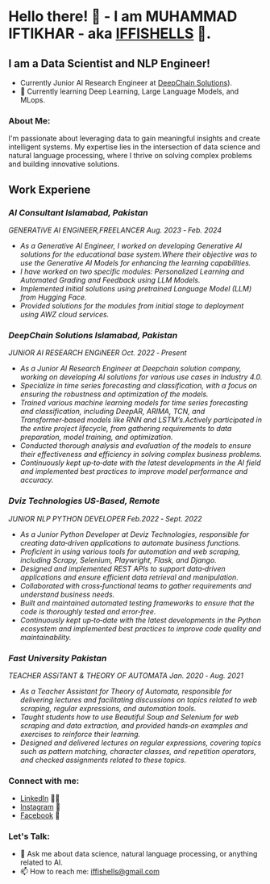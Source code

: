 # Hello there! 👋 - I am MUHAMMAD IFTIKHAR - aka [IFFISHELLS](https://iffishells.wordpress.com/) 🤖.

## I am a Data Scientist and NLP Engineer!
- Currently Junior AI Research Engineer at [DeepChain Solutions](https://www.deepchain.pk/)).
- 🌱 Currently learning Deep Learning, Large Language Models, and MLops.
### About Me:
I'm passionate about leveraging data to gain meaningful insights and create intelligent systems. My expertise lies in the intersection of data science and natural language processing, where I thrive on solving complex problems and building innovative solutions.

## **Work Experiene**
### ***AI Consultant Islamabad, Pakistan***
  *GENERATiVE AI ENGiNEER,FREELANCER Aug. 2023 ‑ Feb. 2024*
  * *As a Generative AI Engineer, I worked on developing Generative AI solutions for the educational base system.Where their objective was to use
the Generative AI Models for enhancing the learning capabilities.*
  * *I have worked on two specific modules: Personalized Learning and Automated Grading and Feedback using LLM Models.*
  * *Implemented initial solutions using pretrained Language Model (LLM) from Hugging Face.*
  * *Provided solutions for the modules from initial stage to deployment using AWZ cloud services.*
### ***DeepChain Solutions Islamabad, Pakistan***
 *JUNiOR AI RESEARCH ENGiNEER Oct. 2022 ‑ Present*
  * *As a Junior AI Research Engineer at Deepchain solution company, working on developing AI solutions for various use cases in Industry 4.0.*
  * *Specialize in time series forecasting and classification, with a focus on ensuring the robustness and optimization of the models.*
  * *Trained various machine learning models for time series forecasting and classification, including DeepAR, ARIMA, TCN, and Transformer‑based
    models like RNN and LSTM’s.Actively participated in the entire project lifecycle, from gathering requirements to data preparation, model training,
    and optimization.*
  * *Conducted thorough analysis and evaluation of the models to ensure their effectiveness and efficiency in solving complex business problems.*
  * *Continuously kept up‑to‑date with the latest developments in the AI field and implemented best practices to improve model performance and
accuracy.*
### ***Dviz Technologies US‑Based, Remote***
*JUNiOR NLP PYTHON DEVELOPER Feb.2022 ‑ Sept. 2022*
  * *As a Junior Python Developer at Deviz Technologies, responsible for creating data‑driven applications to automate business functions.*
  * *Proficient in using various tools for automation and web scraping, including Scrapy, Selenium, Playwright, Flask, and Django.*
  * *Designed and implemented REST APIs to support data‑driven applications and ensure efficient data retrieval and manipulation.*
  * *Collaborated with cross‑functional teams to gather requirements and understand business needs.*
  * *Built and maintained automated testing frameworks to ensure that the code is thoroughly tested and error‑free.*
  * *Continuously kept up‑to‑date with the latest developments in the Python ecosystem and implemented best practices to improve code quality
  and maintainability.*
### ***Fast University Pakistan***
*TEACHER ASSiTANT & THEORY OF AUTOMATA Jan. 2020 ‑ Aug. 2021*
* *As a Teacher Assistant for Theory of Automata, responsible for delivering lectures and facilitating discussions on topics related to web scraping,
regular expressions, and automation tools.*
* *Taught students how to use Beautiful Soup and Selenium for web scraping and data extraction, and provided hands‑on examples and exercises
to reinforce their learning.*
* *Designed and delivered lectures on regular expressions, covering topics such as pattern matching, character classes, and repetition operators,
and checked assignments related to these topics.*




### Connect with me:
- [LinkedIn](https://www.linkedin.com/in/iffishells/) 👨‍💼
- [Instagram](https://www.instagram.com/m.iftikhar__/) 📸
- [Facebook](https://www.facebook.com/iftikhar9m/) 📘

### Let's Talk:
- 💬 Ask me about data science, natural language processing, or anything related to AI.
- 📫 How to reach me: [iffishells@gmail.com](iffishells@gmail.com)

<!-- - 🤔 I’m looking for help with ...
- 😄 Pronouns: ...
- ⚡ Fun fact: ...
 -->
